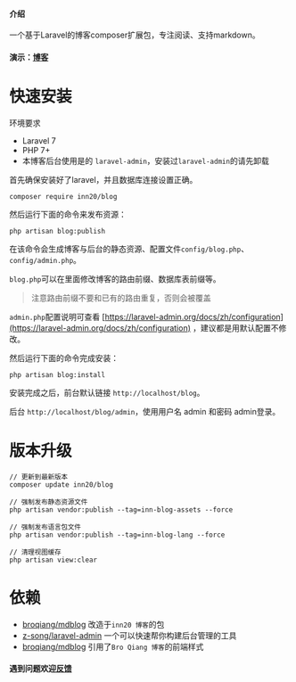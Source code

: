 
#### 介绍
一个基于Laravel的博客composer扩展包，专注阅读、支持markdown。

#### 演示：[博客](https://sunjun.app)

# 快速安装
环境要求
- Laravel 7
- PHP 7+
- 本博客后台使用是的 `laravel-admin`，安装过`laravel-admin`的请先卸载

首先确保安装好了laravel，并且数据库连接设置正确。

```
composer require inn20/blog
```
然后运行下面的命令来发布资源：

```
php artisan blog:publish
```
在该命令会生成博客与后台的静态资源、配置文件`config/blog.php`、`config/admin.php`。

`blog.php`可以在里面修改博客的路由前缀、数据库表前缀等。
> 注意路由前缀不要和已有的路由重复，否则会被覆盖

`admin.php`配置说明可查看 [https://laravel-admin.org/docs/zh/configuration](https://laravel-admin.org/docs/zh/configuration) ，建议都是用默认配置不修改。

然后运行下面的命令完成安装：

```
php artisan blog:install
```
安装完成之后，前台默认链接 `http://localhost/blog`。

后台 `http://localhost/blog/admin`，使用用户名 admin 和密码 admin登录。

# 版本升级

```
// 更新到最新版本
composer update inn20/blog

// 强制发布静态资源文件
php artisan vendor:publish --tag=inn-blog-assets --force

// 强制发布语言包文件
php artisan vendor:publish --tag=inn-blog-lang --force

// 清理视图缓存
php artisan view:clear
```

# 依赖
- [broqiang/mdblog](https://github.com/inn20/blog) 改造于`inn20 博客`的包
- [z-song/laravel-admin](https://github.com/z-song/laravel-admin) 一个可以快速帮你构建后台管理的工具
- [broqiang/mdblog](https://github.com/broqiang/mdblog) 引用了`Bro Qiang 博客`的前端样式

#### 遇到问题欢迎[反馈](https://gog5.cn/posts/7)
